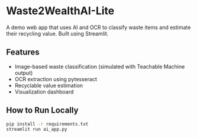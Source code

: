 # Waste2WealthAI-Lite

A demo web app that uses AI and OCR to classify waste items and estimate their recycling value. Built using Streamlit.

## Features
- Image-based waste classification (simulated with Teachable Machine output)
- OCR extraction using pytesseract
- Recyclable value estimation
- Visualization dashboard

## How to Run Locally

```bash
pip install -r requirements.txt
streamlit run ai_app.py
